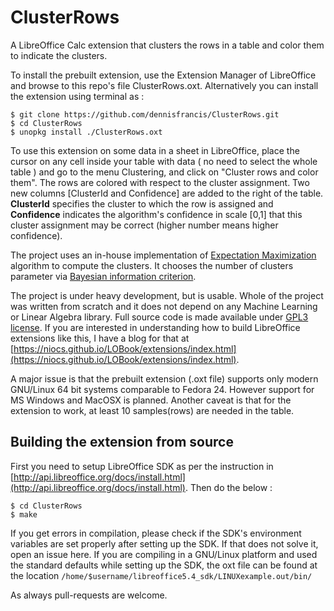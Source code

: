 # ClusterRows

A LibreOffice Calc extension that clusters the rows in a table and color them to indicate the clusters.

To install the prebuilt extension, use the Extension Manager of LibreOffice and browse to this repo's file ClusterRows.oxt. Alternatively you can install the extension using terminal as :
```
$ git clone https://github.com/dennisfrancis/ClusterRows.git
$ cd ClusterRows
$ unopkg install ./ClusterRows.oxt
```

To use this extension on some data in a sheet in LibreOffice, place the cursor on any cell inside your table with data ( no need to select the whole table ) and go to the menu Clustering, and click on "Cluster rows and color them". The rows are colored with respect to the cluster assignment. Two new columns [ClusterId and Confidence] are added to the right of the table. **ClusterId** specifies the cluster to which the row is assigned and **Confidence** indicates the algorithm's confidence in scale [0,1] that this cluster assignment may be correct (higher number means higher confidence).

The project uses an in-house implementation of [Expectation Maximization](http://cs229.stanford.edu/notes/cs229-notes7b.pdf) algorithm to compute the clusters. It chooses the number of clusters parameter via [Bayesian information criterion](https://en.wikipedia.org/wiki/Bayesian_information_criterion).

The project is under heavy development, but is usable. Whole of the project was written from scratch and it does not depend on any Machine Learning or Linear Algebra library. Full source code is made available under [GPL3 license](https://www.gnu.org/licenses/gpl-3.0.en.html). If you are interested in understanding how to build LibreOffice extensions like this, I have a blog for that at [https://niocs.github.io/LOBook/extensions/index.html](https://niocs.github.io/LOBook/extensions/index.html).

A major issue is that the prebuilt extension (.oxt file) supports only modern GNU/Linux 64 bit systems comparable to Fedora 24. However support for MS Windows and MacOSX is planned. Another caveat is that for the extension to work, at least 10 samples(rows) are needed in the table.

## Building the extension from source

First you need to setup LibreOffice SDK as per the instruction in [http://api.libreoffice.org/docs/install.html](http://api.libreoffice.org/docs/install.html).
Then do the below :

```
$ cd ClusterRows
$ make
```

If you get errors in compilation, please check if the SDK's environment variables are set properly after setting up the SDK. If that does not solve it, open an issue here.
If you are compiling in a GNU/Linux platform and used the standard defaults while setting up the SDK, the oxt file can be found at the location
`/home/$username/libreoffice5.4_sdk/LINUXexample.out/bin/`


As always pull-requests are welcome.
